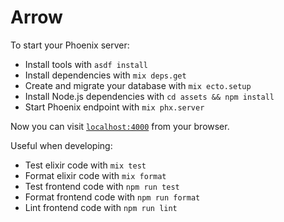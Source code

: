 # Arrow

To start your Phoenix server:

  * Install tools with `asdf install`
  * Install dependencies with `mix deps.get`
  * Create and migrate your database with `mix ecto.setup`
  * Install Node.js dependencies with `cd assets && npm install`
  * Start Phoenix endpoint with `mix phx.server`

Now you can visit [`localhost:4000`](http://localhost:4000) from your browser.

Useful when developing:

  * Test elixir code with `mix test`
  * Format elixir code with `mix format`
  * Test frontend code with `npm run test`
  * Format frontend code with `npm run format`
  * Lint frontend code with `npm run lint`
